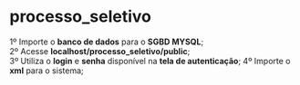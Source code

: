 # processo_seletivo

1º Importe o <b>banco de dados</b> para o <b>SGBD MYSQL</b>;<br>
2º Acesse <b>localhost/processo_seletivo/public</b>; <br>
3º Utiliza o <b>login</b> e <b>senha</b> disponível na <b>tela de autenticação</b>;
4º Importe o <b>xml</b> para o sistema;

